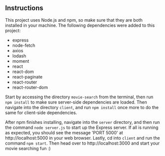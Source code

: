 ## Instructions

This project uses Node.js and npm, so make sure that they are both installed in your machine. The following dependencies were added to this project:
- express
- node-fetch
- axios
- lodash
- moment
- react
- react-dom
- react-paginate
- react-router
- react-router-dom

Start by accessing the directory `movie-search` from the terminal, then run `npm install` to make sure server-side dependencies are loaded. Then navigate into the directory `client`, and run `npm install` once more to do the same for client-side dependencies.

After npm finishes installing, navigate into the `server` directory, and then run the command `node server.js` to start up the Express server. If all is running as expected, you should see the message 'PORT 5000' at http://localhost:5000 in your web browser. Lastly, cd into `client` and run the command `npm start`. Then head over to http://localhost:3000 and start your movie searching fun :)
